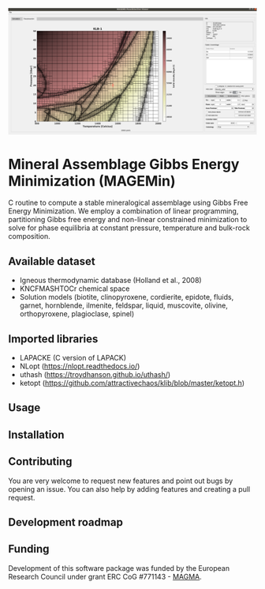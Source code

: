 <img src="./pics/GUI.png" alt="drawing" width="640" class="center"/>

# Mineral Assemblage Gibbs Energy Minimization (MAGEMin)

C routine to compute a stable mineralogical assemblage using Gibbs Free Energy Minimization. We employ a combination of linear programming, partitioning Gibbs free energy and non-linear constrained minimization to solve for phase equilibria at constant pressure, temperature and bulk-rock composition.

## Available dataset
- Igneous thermodynamic database (Holland et al., 2008)
- KNCFMASHTOCr chemical space
- Solution models (biotite, clinopyroxene, cordierite, epidote, fluids, garnet, hornblende, ilmenite, feldspar, liquid, muscovite, olivine, orthopyroxene, plagioclase, spinel)

## Imported libraries
- LAPACKE (C version of LAPACK)
- NLopt (https://nlopt.readthedocs.io/)
- uthash (https://troydhanson.github.io/uthash/)
- ketopt (https://github.com/attractivechaos/klib/blob/master/ketopt.h)


## Usage 

## Installation 

## Contributing
You are very welcome to request new features and point out bugs by opening an issue. You can also help by adding features and creating a pull request.

## Development roadmap

## Funding
Development of this software package was funded by the European Research Council under grant ERC CoG #771143 - [MAGMA](https://magma.uni-mainz.de).
